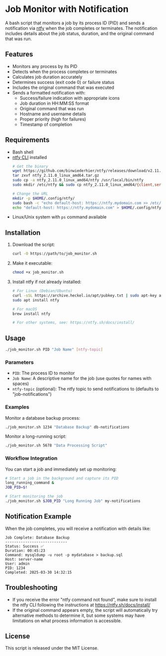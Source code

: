 # Job Monitor with Notification

A bash script that monitors a job by its process ID (PID) and sends a notification via [ntfy](https://ntfy.sh/) when the job completes or terminates. The notification includes details about the job status, duration, and the original command that was run.

## Features

- Monitors any process by its PID
- Detects when the process completes or terminates
- Calculates job duration accurately
- Determines success (exit code 0) or failure status
- Includes the original command that was executed
- Sends a formatted notification with:
  - Success/failure indication with appropriate icons
  - Job duration in HH:MM:SS format
  - Original command that was run
  - Hostname and username details
  - Proper priority (high for failures)
  - Timestamp of completion

## Requirements

- Bash shell
- [ntfy CLI](https://ntfy.sh/docs/install/) installed
  ```bash
  # Get the binary
  wget https://github.com/binwiederhier/ntfy/releases/download/v2.11.0/ntfy_2.11.0_linux_amd64.tar.gz
  tar zxvf ntfy_2.11.0_linux_amd64.tar.gz
  sudo cp -a ntfy_2.11.0_linux_amd64/ntfy /usr/local/bin/ntfy
  sudo mkdir /etc/ntfy && sudo cp ntfy_2.11.0_linux_amd64/{client,server}/*.yml /etc/ntfy
  
  # Change the URL
  mkdir -p $HOME/.config/ntfy/
  sudo bash -c "echo default-host: https://ntfy.mydomain.com >> /etc/ntfy/client.yml"
  echo "default-host: https://ntfy.mydomain.com" > $HOME/.config/ntfy/client.yml
  ```
- Linux/Unix system with `ps` command available

## Installation

1. Download the script:
   ```bash
   curl -O https://path/to/job_monitor.sh
   ```

2. Make it executable:
   ```bash
   chmod +x job_monitor.sh
   ```

3. Install ntfy if not already installed:
   ```bash
   # For Linux (Debian/Ubuntu)
   curl -sSL https://archive.heckel.io/apt/pubkey.txt | sudo apt-key add -
   sudo apt install ntfy
   
   # For macOS
   brew install ntfy
   
   # For other systems, see: https://ntfy.sh/docs/install/
   ```

## Usage

```bash
./job_monitor.sh PID "Job Name" [ntfy-topic]
```

### Parameters

- `PID`: The process ID to monitor
- `Job Name`: A descriptive name for the job (use quotes for names with spaces)
- `ntfy-topic` (optional): The ntfy topic to send notifications to (defaults to "job-notifications")

### Examples

Monitor a database backup process:
```bash
./job_monitor.sh 1234 "Database Backup" db-notifications
```

Monitor a long-running script:
```bash
./job_monitor.sh 5678 "Data Processing Script"
```

### Workflow Integration

You can start a job and immediately set up monitoring:
```bash
# Start a job in the background and capture its PID
long_running_command & 
JOB_PID=$!

# Start monitoring the job
./job_monitor.sh $JOB_PID "Long Running Job" my-notifications
```

## Notification Example

When the job completes, you will receive a notification with details like:

```
Job Complete: Database Backup
----------------------------
Status: Success ✅
Duration: 00:45:23
Command: mysqldump -u root -p mydatabase > backup.sql
Host: server-name
User: admin
PID: 1234
Completed: 2025-03-30 14:32:15
```

## Troubleshooting

- If you receive the error "ntfy command not found", make sure to install the ntfy CLI following the instructions at https://ntfy.sh/docs/install/
- If the original command appears empty, the script will automatically try alternative methods to determine it, but some systems may have limitations on what process information is accessible.

## License

This script is released under the MIT License.
